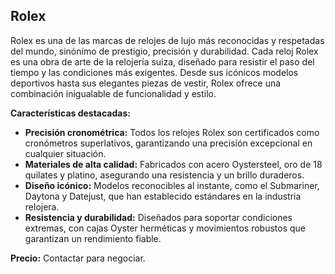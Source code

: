 ## Rolex

Rolex es una de las marcas de relojes de lujo más reconocidas y respetadas del mundo, sinónimo de prestigio, precisión y durabilidad. Cada reloj Rolex es una obra de arte de la relojería suiza, diseñado para resistir el paso del tiempo y las condiciones más exigentes. Desde sus icónicos modelos deportivos hasta sus elegantes piezas de vestir, Rolex ofrece una combinación inigualable de funcionalidad y estilo.

**Características destacadas:**
*   **Precisión cronométrica:** Todos los relojes Rolex son certificados como cronómetros superlativos, garantizando una precisión excepcional en cualquier situación.
*   **Materiales de alta calidad:** Fabricados con acero Oystersteel, oro de 18 quilates y platino, asegurando una resistencia y un brillo duraderos.
*   **Diseño icónico:** Modelos reconocibles al instante, como el Submariner, Daytona y Datejust, que han establecido estándares en la industria relojera.
*   **Resistencia y durabilidad:** Diseñados para soportar condiciones extremas, con cajas Oyster herméticas y movimientos robustos que garantizan un rendimiento fiable.

**Precio:** Contactar para negociar.

